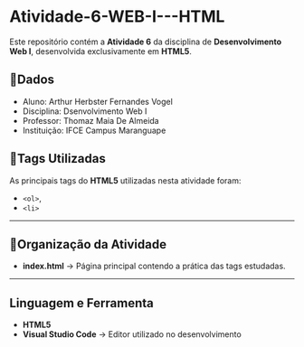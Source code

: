 # Atividade-6-WEB-I---HTML
Este repositório contém a **Atividade 6** da disciplina de **Desenvolvimento Web I**, desenvolvida exclusivamente em **HTML5**.

## 📌Dados
- Aluno: Arthur Herbster Fernandes Vogel
- Disciplina: Dsenvolvimento Web I
- Professor: Thomaz Maia De Almeida
- Instituição: IFCE Campus Maranguape
  

## 📘Tags Utilizadas

As principais tags do **HTML5** utilizadas nesta atividade foram:

* `<ol>`,
* `<li>`  

---

## 📂Organização da Atividade

* **index.html** → Página principal contendo a prática das tags estudadas.


---

## Linguagem e Ferramenta

* **HTML5**
* **Visual Studio Code** → Editor utilizado no desenvolvimento
